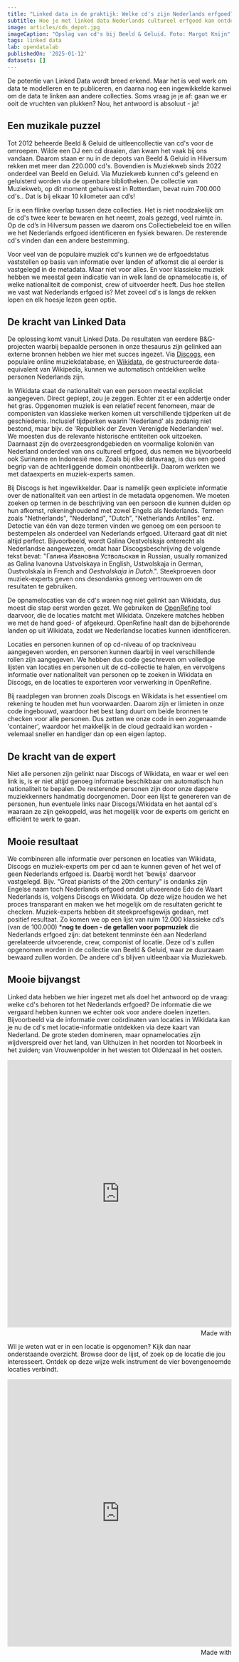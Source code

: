 ```yaml
---
title: "Linked data in de praktijk: Welke cd's zijn Nederlands erfgoed?"
subtitle: Hoe je met linked data Nederlands cultureel erfgoed kan ontdekken in een berg van cd's
image: articles/cds_depot.jpg
imageCaption: "Opslag van cd's bij Beeld & Geluid. Foto: Margot Knijn"
tags: linked data
lab: opendatalab
publishedOn: '2025-01-12'
datasets: []
---
```


De potentie van Linked Data wordt breed erkend. Maar het is veel werk om data te modelleren en te publiceren, en daarna nog een ingewikkelde karwei om de data te linken aan andere collecties. Soms vraag je je af: gaan we er ooit de vruchten van plukken? Nou, het antwoord is absoluut - ja!

## Een muzikale puzzel

Tot 2012 beheerde Beeld & Geluid de uitleencollectie van cd's voor de omroepen. Wilde een DJ een cd draaien, dan kwam het vaak bij ons vandaan. Daarom staan er nu in de depots van Beeld & Geluid in Hilversum rekken met meer dan 220.000 cd's. Bovendien is Muziekweb sinds 2022 onderdeel van Beeld en Geluid. Via Muziekweb kunnen cd's geleend en geluisterd worden via de openbare bibliotheken. De collectie van Muziekweb, op dit moment gehuisvest in Rotterdam, bevat ruim 700.000 cd's.. Dat is bij elkaar 10 kilometer aan cd’s!

Er is een flinke overlap tussen deze collecties. Het is niet noodzakelijk om de cd's twee keer te bewaren en het neemt, zoals gezegd, veel ruimte in. Op de cd’s in Hilversum passen we daarom ons Collectiebeleid toe en willen we het Nederlands erfgoed identificeren en fysiek bewaren. De resterende cd's vinden dan een andere bestemming.

Voor veel van de populaire muziek cd's kunnen we de erfgoedstatus vaststellen op basis van informatie over landen of afkomst die al eerder is vastgelegd in de metadata. Maar niet voor alles. En voor klassieke muziek hebben we meestal geen indicatie van in welk land de opnamelocatie is, of welke nationaliteit de componist, crew of uitvoerder heeft. Dus hoe stellen we vast wat Nederlands erfgoed is? Met zoveel cd's is langs de rekken lopen en elk hoesje lezen geen optie.

## De kracht van Linked Data

De oplossing komt vanuit Linked Data. De resultaten van eerdere B&G-projecten waarbij bepaalde personen in onze thesaurus zijn gelinked aan externe bronnen hebben we hier met succes ingezet. Via [Discogs](https://www.discogs.com/), een populaire online muziekdatabase, en [Wikidata](https://www.wikidata.org/), de gestructureerde data-equivalent van Wikipedia, kunnen we automatisch ontdekken welke personen Nederlands zijn. 

In Wikidata staat de nationaliteit van een persoon meestal expliciet aangegeven. Direct gepiept, zou je zeggen. Echter zit er een addertje onder het gras. Opgenomen muziek is een relatief recent fenomeen, maar de componisten van klassieke werken komen uit verschillende tijdperken uit de geschiedenis. Inclusief tijdperken waarin 'Nederland' als zodanig niet bestond, maar bijv. de 'Republiek der Zeven Verenigde Nederlanden' wel. We moesten dus de relevante historische entiteiten ook uitzoeken. Daarnaast zijn de overzeesgrondgebieden en voormalige koloniën van Nederland onderdeel van ons cultureel erfgoed, dus nemen we bijvoorbeeld ook Suriname en Indonesië mee. Zoals bij elke datavraag, is dus een goed begrip van de achterliggende domein onontbeerlijk. Daarom werkten we met dataexperts en muziek-experts samen.

Bij Discogs is het ingewikkelder. Daar is namelijk geen expliciete informatie over de nationaliteit van een artiest in de metadata opgenomen. We moeten zoeken op termen in de beschrijving van een persoon die kunnen duiden op hun afkomst, rekeninghoudend met zowel Engels als Nederlands. Termen zoals "Netherlands", "Nederland", "Dutch", "Netherlands Antilles" enz. Detectie van één van deze termen vinden we genoeg om een persoon te bestempelen als onderdeel van Nederlands erfgoed. Uiteraard gaat dit niet altijd perfect. Bijvoorbeeld, wordt Galina Oestvolskaja onterecht als Nederlandse aangewezen, omdat haar Discogsbeschrijving de volgende tekst bevat: "Галина Ивановна Уствольская in Russian, usually romanized as Galina Ivanovna Ustvolskaya in English, Ustwolskaja in German, Oustvolskaïa in French and *Oestvolskaja in Dutch*.". Steekproeven door muziek-experts geven ons desondanks genoeg vertrouwen om de resultaten te gebruiken. 

De opnamelocaties van de cd's waren nog niet gelinkt aan Wikidata, dus moest die stap eerst worden gezet. We gebruiken de [OpenRefine](https://openrefine.org/) tool daarvoor, die de locaties matcht met Wikidata. Onzekere matches hebben we met de hand goed- of afgekeurd. OpenRefine haalt dan de bijbehorende landen op uit Wikidata, zodat we Nederlandse locaties kunnen identificeren. 

Locaties en personen kunnen of op cd-niveau of op trackniveau aangegeven worden, en personen kunnen daarbij in veel verschillende rollen zijn aangegeven. We hebben dus code geschreven om volledige lijsten van locaties en personen uit de cd-collectie te halen, en vervolgens informatie over nationaliteit van personen op te zoeken in Wikidata en Discogs, en de locaties te exporteren voor verwerking in OpenRefine. 

Bij raadplegen van bronnen zoals Discogs en Wikidata is het essentieel om rekening te houden met hun voorwaarden. Daarom zijn er limieten in onze code ingebouwd, waardoor het best lang duurt om beide bronnen te checken voor alle personen. Dus zetten we onze code in een zogenaamde 'container', waardoor het makkelijk in de cloud gedraaid kan worden - velemaal sneller en handiger dan op een eigen laptop.

## De kracht van de expert

Niet alle personen zijn gelinkt naar Discogs of Wikidata, en waar er wel een link is, is er niet altijd genoeg informatie beschikbaar om automatisch hun nationaliteit te bepalen. De resterende personen zijn door onze dappere muziekkenners handmatig doorgenomen. Door een lijst te genereren van de personen, hun eventuele links naar Discogs/Wikidata en het aantal cd's waaraan ze zijn gekoppeld, was het mogelijk voor de experts om gericht en efficiënt te werk te gaan. 

## Mooie resultaat

We combineren alle informatie over personen en locaties van Wikidata, Discogs en muziek-experts om per cd aan te kunnen geven of het wel of geen Nederlands erfgoed is. Daarbij wordt het 'bewijs' daarvoor vastgelegd. Bijv. "Great pianists of the 20th century" is ondanks zijn Engelse naam toch Nederlands erfgoed omdat uitvoerende Edo de Waart Nederlands is, volgens Discogs en Wikidata. Op deze wijze houden we het proces transparant en maken we het mogelijk om de resultaten gericht te checken. Muziek-experts hebben dit steekproefsgewijs gedaan, met positief resultaat. Zo komen we op een lijst van ruim 12.000 klassieke cd’s (van de 100.000) ***nog te doen - de getallen voor popmuziek** die Nederlands erfgoed zijn: dat betekent tenminste één aan Nederland gerelateerde uitvoerende, crew, componist of locatie. Deze cd's zullen opgenomen worden in de collectie van Beeld & Geluid, waar ze duurzaam bewaard zullen worden. De andere cd's blijven uitleenbaar via Muziekweb.

## Mooie bijvangst

Linked data hebben we hier ingezet met als doel het antwoord op de vraag: welke cd's behoren tot het Nederlands erfgoed? De informatie die we vergaard hebben kunnen we echter ook voor andere doelen inzetten. Bijvoorbeeld via de informatie over coördinaten van locaties in Wikidata kan je nu de cd's met locatie-informatie ontdekken via deze kaart van Nederland. De grote steden domineren, maar opnamelocaties zijn wijdverspreid over het land, van Uithuizen in het noorden tot Noorbeek in het zuiden; van Vrouwenpolder in het westen tot Oldenzaal in het oosten.

<iframe src='https://flo.uri.sh/visualisation/18381044/embed' title='Interactive or visual content' class='flourish-embed-iframe' frameborder='0' scrolling='no' style='width:100%;height:600px;' sandbox='allow-same-origin allow-forms allow-scripts allow-downloads allow-popups allow-popups-to-escape-sandbox allow-top-navigation-by-user-activation'></iframe><div style='width:100%!;margin-top:4px!important;text-align:right!important;'><a class='flourish-credit' href='https://public.flourish.studio/visualisation/18381044/?utm_source=embed&utm_campaign=visualisation/18381044' target='_top' style='text-decoration:none!important'><img alt='Made with Flourish' src='https://public.flourish.studio/resources/made_with_flourish.svg' style='width:105px!important;height:16px!important;border:none!important;margin:0!important;'> </a></div>

Wil je weten wat er in een locatie is opgenomen? Kijk dan naar onderstaande overzicht. Browse door de lijst, of zoek op de locatie die jou interesseert. Ontdek op deze wijze welk instrument de vier bovengenoemde locaties verbindt.

<iframe src='https://flo.uri.sh/visualisation/18381413/embed' title='Interactive or visual content' class='flourish-embed-iframe' frameborder='0' scrolling='no' style='width:100%;height:600px;' sandbox='allow-same-origin allow-forms allow-scripts allow-downloads allow-popups allow-popups-to-escape-sandbox allow-top-navigation-by-user-activation'></iframe><div style='width:100%!;margin-top:4px!important;text-align:right!important;'><a class='flourish-credit' href='https://public.flourish.studio/visualisation/18381413/?utm_source=embed&utm_campaign=visualisation/18381413' target='_top' style='text-decoration:none!important'><img alt='Made with Flourish' src='https://public.flourish.studio/resources/made_with_flourish.svg' style='width:105px!important;height:16px!important;border:none!important;margin:0!important;'> </a></div>

